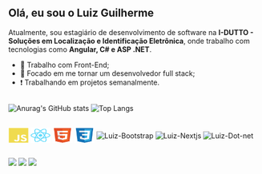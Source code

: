 <!---
ReisLuizito/ReisLuizito is a ✨ special ✨ repository because its `README.md` (this file) appears on your GitHub profile.
You can click the Preview link to take a look at your changes.
--->

## Olá, eu sou o Luiz Guilherme
Atualmente, sou estagiário de desenvolvimento de software na **I-DUTTO - Soluções em Localização e Identificação Eletrônica**, onde trabalho com tecnologias como **Angular, C# e ASP .NET**.

- 🔭 Trabalho com Front-End;
- 🌱 Focado em me tornar um desenvolvedor full stack;
- ❗ Trabalhando em projetos semanalmente.

##

![Anurag's GitHub stats](https://github-readme-stats.vercel.app/api?username=ReisLuizito&show_icons=true&theme=radical)
![Top Langs](https://github-readme-stats.vercel.app/api/top-langs/?username=ReisLuizito&layout=compact&theme=radical)

<div style="display: inline_block"><br>
  <img align="center" alt="Luiz-Js" height="30" width="40" src="https://raw.githubusercontent.com/devicons/devicon/master/icons/javascript/javascript-plain.svg">
  <img align="center" alt="Luiz-React" height="30" width="40" src="https://raw.githubusercontent.com/devicons/devicon/master/icons/react/react-original.svg">
  <img align="center" alt="Luiz-HTML" height="30" width="40" src="https://raw.githubusercontent.com/devicons/devicon/master/icons/html5/html5-original.svg">
  <img align="center" alt="Luiz-CSS" height="30" width="40" src="https://raw.githubusercontent.com/devicons/devicon/master/icons/css3/css3-original.svg">
  <img align="center" alt="Luiz-Bootstrap" height="40" width="40" src="https://cdn.jsdelivr.net/gh/devicons/devicon/icons/bootstrap/bootstrap-original.svg" />
  <img align="center" alt="Luiz-Nextjs" height="40" width="40" src="https://cdn.jsdelivr.net/gh/devicons/devicon/icons/nextjs/nextjs-original.svg" />
  <img align="center" alt="Luiz-Dot-net" height="40" width="40" src="https://cdn.jsdelivr.net/gh/devicons/devicon/icons/dot-net/dot-net-original.svg" />

</div>

##
 
<div> 
  <a href="https://instagram.com/luiz_gr" target="_blank"><img src="https://img.shields.io/badge/-Instagram-%23E4405F?style=for-the-badge&logo=instagram&logoColor=white" target="_blank"></a> 
  <a href = "mailto:luixguilherm3@gmail.com"><img src="https://img.shields.io/badge/-Gmail-%23333?style=for-the-badge&logo=gmail&logoColor=white" target="_blank"></a>
  <a href="https://www.linkedin.com/in/luiz-guilherme-reis-da-silva/" target="_blank"><img src="https://img.shields.io/badge/-LinkedIn-%230077B5?style=for-the-badge&logo=linkedin&logoColor=white" target="_blank"></a>
  
</div>
